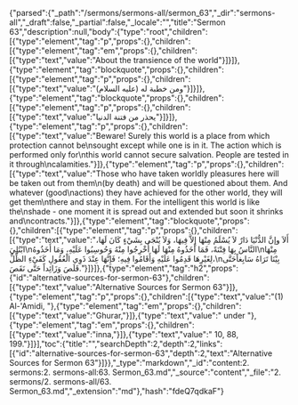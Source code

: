 {"parsed":{"_path":"/sermons/sermons-all/sermon_63","_dir":"sermons-all","_draft":false,"_partial":false,"_locale":"","title":"Sermon 63","description":null,"body":{"type":"root","children":[{"type":"element","tag":"p","props":{},"children":[{"type":"element","tag":"em","props":{},"children":[{"type":"text","value":"About the transience of the world"}]}]},{"type":"element","tag":"blockquote","props":{},"children":[{"type":"element","tag":"p","props":{},"children":[{"type":"text","value":"ومن خطبة له (عليه السلام)"}]}]},{"type":"element","tag":"blockquote","props":{},"children":[{"type":"element","tag":"p","props":{},"children":[{"type":"text","value":"يحذر من فتنة الدنيا"}]}]},{"type":"element","tag":"p","props":{},"children":[{"type":"text","value":"Beware! Surely this world is a place from which protection cannot be\nsought except while one is in it. The action which is performed only for\nthis world cannot secure salvation. People are tested in it through\ncalamities."}]},{"type":"element","tag":"p","props":{},"children":[{"type":"text","value":"Those who have taken worldly pleasures here will be taken out from them\n(by death) and will be questioned about them. And whatever (good\nactions) they have achieved for the other world, they will get them\nthere and stay in them. For the intelligent this world is like the\nshade - one moment it is spread out and extended but soon it shrinks and\ncontracts."}]},{"type":"element","tag":"blockquote","props":{},"children":[{"type":"element","tag":"p","props":{},"children":[{"type":"text","value":"أَلاَ وإنَّ الدُّنْيَا دَارٌ لاَ يُسْلَمُ مِنْهَا إِلاَّ فِيهَا، وَلاَ يُنْجَى بِشَيْءٍ كَانَ لَهَا، ابْتُلِيَ\nالنَّاسُ بِهَا فِتْنَةً، فَمَا أَخَذُوهُ مِنْهَا لَهَا أُخْرِجُوا مِنْهُ وَحُوسِبُوا عَلَيْهِ، وَمَا أَخَذُوهُ\nمِنْهَا لِغَيْرِهَا قَدِمُوا عَلَيْهِ وَأَقَامُوا فِيهِ؛ فَإِنَّهَا عِنْدَ ذَوِي الْعُقُولِ كَفَيْءِ الظِّلِّ،\nبِيْنَا تَرَاهُ سَابِغاًحَتَّى قَلَصَ وَزَائِداً حَتَّى نَقَصَ."}]}]},{"type":"element","tag":"h2","props":{"id":"alternative-sources-for-sermon-63"},"children":[{"type":"text","value":"Alternative Sources for Sermon 63"}]},{"type":"element","tag":"p","props":{},"children":[{"type":"text","value":"(1) Al-'Amidi, "},{"type":"element","tag":"em","props":{},"children":[{"type":"text","value":"Ghurar,"}]},{"type":"text","value":" under "},{"type":"element","tag":"em","props":{},"children":[{"type":"text","value":"inna,"}]},{"type":"text","value":" 10, 88, 199."}]}],"toc":{"title":"","searchDepth":2,"depth":2,"links":[{"id":"alternative-sources-for-sermon-63","depth":2,"text":"Alternative Sources for Sermon 63"}]}},"_type":"markdown","_id":"content:2. sermons:2. sermons-all:63. Sermon_63.md","_source":"content","_file":"2. sermons/2. sermons-all/63. Sermon_63.md","_extension":"md"},"hash":"fdeQ7qdkaF"}